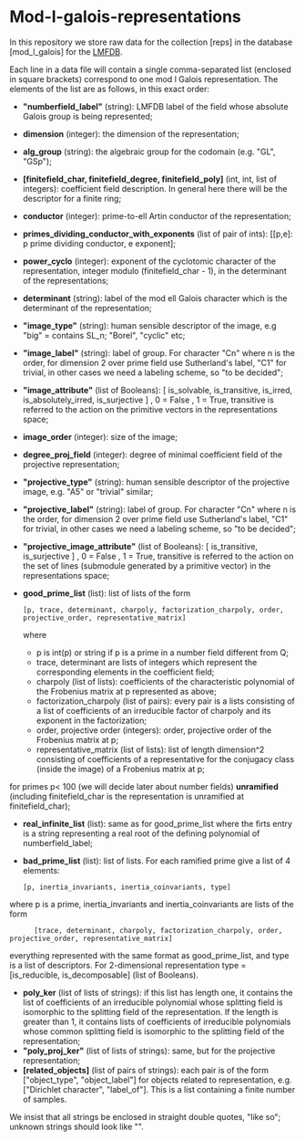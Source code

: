 # Mod-l-galois-representations

In this repository we store raw data for the collection [reps] in the database [mod_l_galois] for the [LMFDB](https://github.com/LMFDB/lmfdb).

Each line in a data file will contain a single comma-separated list (enclosed in square brackets) correspond to one mod l Galois representation. The elements of the list are as follows, in this exact order:

* **"numberfield_label"** (string): LMFDB label of the field whose absolute Galois group is being represented;
* **dimension** (integer): the dimension of the representation;
* **alg_group** (string): the algebraic group for the codomain (e.g. "GL", "GSp");
* **[finitefield_char, finitefield_degree, finitefield_poly]** (int, int, list of integers): coefficient field description. In general here there will be the descriptor for a finite ring;
* **conductor** (integer): prime-to-ell Artin conductor of the representation;
* **primes_dividing_conductor_with_exponents** (list of pair of ints): [[p,e]: p prime dividing conductor, e exponent];
* **power_cyclo** (integer): exponent of the cyclotomic character of the representation, integer modulo (finitefield_char - 1), in the determinant of the representations;
* **determinant** (string): label of the mod ell Galois character which is the determinant of the representation;
* **"image_type"** (string): human sensible descriptor of the image, e.g "big" = contains SL_n; "Borel", "cyclic" etc;
* **"image_label"** (string): label of group. For character "Cn" where n is the order, for dimension 2 over prime field use Sutherland's label, "C1" for trivial, in other cases we need a labeling scheme, so "to be decided";
* **"image_attribute"** (list of Booleans): [ is_solvable, is_transitive, is_irred, is_absolutely_irred, is_surjective ] , 0 = False , 1 = True, transitive is referred to the action on the primitive vectors in the representations space;
* **image_order** (integer): size of the image;
* **degree_proj_field** (integer): degree of minimal coefficient field of the projective representation;
* **"projective_type"** (string): human sensible descriptor of the projective image, e.g. "A5" or "trivial" similar;
* **"projective_label"** (string): label of group. For character "Cn" where n is the order, for dimension 2 over prime field use Sutherland's label, "C1" for trivial, in other cases we need a labeling scheme, so "to be decided";
* **"projective_image_attribute"** (list of Booleans): [ is_transitive, is_surjective ] , 0 = False , 1 = True, transitive is referred to the action on the set of lines (submodule generated by a primitive vector) in the representations space;
* **good_prime_list** (list): list of lists of the form 

      [p, trace, determinant, charpoly, factorization_charpoly, order, projective_order, representative_matrix]
   
   where 
   - p is int(p) or string if p is a prime in a number field different from Q;
   - trace, determinant are lists of integers which represent the corresponding elements in the coefficient field;
   - charpoly (list of lists): coefficients of the characteristic polynomial of the Frobenius matrix at p represented as above;
   - factorization_charpoly (list of pairs): every pair is a lists consisting of a list of coefficients of an irreducible factor of charpoly and its exponent in the factorization;
   - order, projective order (integers): order, projective order of the Frobenius matrix at p;
   - representative_matrix (list of lists): list of length dimension^2 consisting of coefficients of a representative for the conjugacy class (inside the image) of a Frobenius matrix at p;

for primes p< 100 (we will decide later about number fields) **unramified** (including finitefield_char is the representation is unramified at finitefield_char);
* **real_infinite_list** (list): same as for good_prime_list where the firts entry is a string representing a real root of the defining polynomial of numberfield_label;
* **bad_prime_list** (list): list of lists. For each ramified prime give a list of 4 elements:

      [p, inertia_invariants, inertia_coinvariants, type] 
 
 where p is a prime, inertia_invariants and inertia_coinvariants are lists of the form
 
          [trace, determinant, charpoly, factorization_charpoly, order, projective_order, representative_matrix]

 everything represented with the same format as good_prime_list, and type is a list of descriptors. For 2-dimensional representation type = [is_reducible, is_decomposable] (list of Booleans).
         
* **poly_ker** (list of lists of strings): if this list has length one, it contains the list of coefficients of an irreducible polynomial whose splitting field is isomorphic to the splitting field of the representation. If the length is greater than 1, it contains lists of coefficients of irreducible polynomials whose common splitting field is isomorphic to the splitting field of the representation;
* **"poly_proj_ker"** (list of lists of strings): same, but for the projective representation;
* **[related_objects]** (list of pairs of strings): each pair is of the form ["object_type", "object_label"] for objects related to representation, e.g. ["Dirichlet character", "label_of"]. This is a list containing a finite number of samples.

We insist that all strings be enclosed in straight double quotes, "like so"; unknown strings should look like "".
